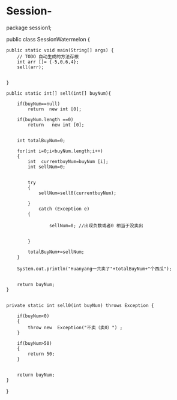 # Session-

package session1;

public class SessionWatermelon {

	public static void main(String[] args) {
		// TODO 自动生成的方法存根
		int arr []= {-5,0,6,4};
		sell(arr);
		
		
	}

	public static int[] sell(int[] buyNum){
		
		if(buyNum==null) 
			return  new int [0]; 
		
		if(buyNum.length ==0)
			return   new int [0];	
		
	
		int totalBuyNum=0;
		
		for(int i=0;i<buyNum.length;i++)
		{
			int  currentbuyNum=buyNum [i];
			int sellNum=0;
			
			
			try
			{
				sellNum=sell0(currentbuyNum);
			
			}
				catch (Exception e) 
			{
				
					sellNum=0; //出现负数或者0 相当于没卖出
			     
			     	 
			}
			
			totalBuyNum+=sellNum;
		}
		
		System.out.println("Huanyang一共卖了"+totalBuyNum+"个西瓜");
		
		
		return buyNum;
	}
	
	
	private static int sell0(int buyNum) throws Exception {
		
		if(buyNum<0)
		{
			throw new  Exception("不卖（卖0）") ;
		}
		
		if(buyNum>50)
		{
			return 50;
		}
	
		
		return buyNum;
	}
}
